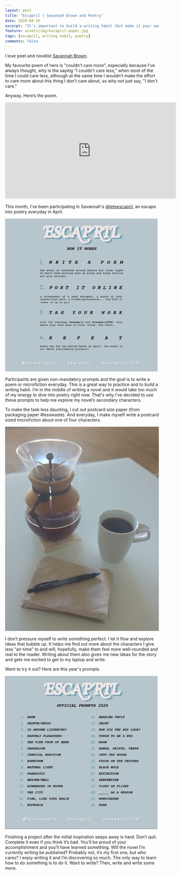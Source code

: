 ```yaml
---	
layout: post	
title: "Escapril | Savannah Brown and Poetry"	
date: 2020-04-26	
excerpt: "It's important to build a writing habit (but make it your own)"	
feature: assets/img/escapril-paper.jpg
tags: [escapril, writing habit, poetry]	
comments: false	
---	
```

I love poet and novelist <a target="_blank" href="https://www.savbrown.com/home">Savannah Brown</a>.

My favourite poem of hers is "couldn’t care more", especially because I’ve always thought, why is the saying "I couldn’t care less," when most of the time I could care less, although at the same time I wouldn’t make the effort to care more about this thing I don’t care about, so why not just say, "I don’t care."

Anyway. Here’s the poem.

<iframe width="560" height="315" src="https://www.youtube.com/embed/oou9kMR6ZrQ" frameborder="0" allow="accelerometer; autoplay; encrypted-media; gyroscope; picture-in-picture" allowfullscreen></iframe>  


This month, I’ve been participating in Savannah's <a target="_blank" href="https://www.instagram.com/letsescapril/?hl=en">@letsescapril</a>, an escape into poetry everyday in April.

<a target="_blank" href="https://www.instagram.com/p/B9POqUml1Tx/?utm_source=ig_web_copy_link">![What is escapril](/assets/img/whatisescapril.png)</a>

Participants are given non-mandatory prompts and the goal is to write a poem or microfiction everyday. This is a great way to practice and to build a writing habit. I’m in the middle of writing a novel and it would take too much of my energy to dive into poetry right now. That's why I’ve decided to use these prompts to help me explore my novel’s secondary characters.

To make the task less daunting, I cut out postcard size paper (from packaging paper #lesswaste). And everyday, I make myself write a postcard sized microfiction about one of four characters.

![Postcard sized paper for microfiction](/assets/img/escapril-paper.jpg)

I don’t pressure myself to write something perfect. I let it flow and explore ideas that bubble up. It helps me find out more about the characters I give less “air-time” to and will, hopefully, make them feel more well-rounded and real to the reader. Writing about them also gives me new ideas for the story and gets me excited to get to my laptop and write.

Want to try it out? Here are this year's prompts.

<a target="_blank" href="https://www.instagram.com/p/B9NKz36FYD5/?utm_source=ig_web_copy_link">![Escapril 2020 Prompts](/assets/img/escaprilprompts2020.png)</a>

Finishing a project after the initial inspiration seeps away is hard. Don’t quit. Complete it even if you think it’s bad. You’ll be proud of your accomplishment and you’ll have learned something. Will the novel I’m currently writing be published? Probably not, it’s my first one, but who cares? I enjoy writing it and I’m discovering so much. The only way to learn how to do something is to do it. Want to write? Then, write and write some more.
